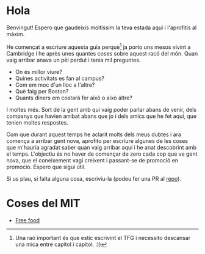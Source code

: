 # Hola
Benvingut!
Espero que gaudeixis moltíssim la teva estada aquí i l'aprofitis al màxim.

He començat a escriure aquesta guia perquè[^1] ja porto uns mesos vivint a Cambridge i he après unes quantes coses sobre aquest racó del món.
Quan vaig arribar anava un pèl perdut i tenia mil preguntes.
* On és millor viure?
* Quines activitats es fan al campus?
* Com em moc d'un lloc a l'altre?
* Què faig per Boston?
* Quants diners em costarà fer això o això altre?

[^1]: Una raó important és que estic escrivint el TFG i necessito descansar una mica entre capítol i capítol. :))

I moltes més.
Sort de la gent amb qui vaig poder parlar abans de venir, dels companys que havien arribat abans que jo i dels amics que he fet aquí, que tenien moltes respostes.

Com que durant aquest temps he aclarit molts dels meus dubtes i ara comença a arribar gent nova, aprofito per escriure algunes de les coses que m'hauria agradat saber quan vaig arribar aquí i he anat descobrint amb el temps.
L'objectiu és no haver de començar de zero cada cop que ve gent nova, que el coneixement vagi creixent i passant-se de promoció en promoció.
Espero que sigui útil.

Si us plau, si falta alguna cosa, escriviu-la (podeu fer una PR al [repo](https://github.com/pepborrell/cfisos-mit)).

# Coses del MIT
* [Free food](./pagines/mit/free-food.md)
